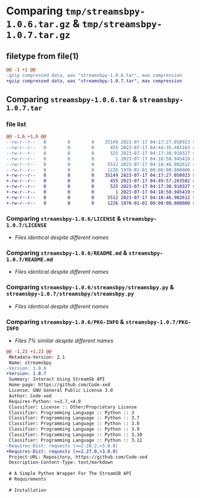 # Comparing `tmp/streamsbpy-1.0.6.tar.gz` & `tmp/streamsbpy-1.0.7.tar.gz`

## filetype from file(1)

```diff
@@ -1 +1 @@
-gzip compressed data, was "streamsbpy-1.0.6.tar", max compression
+gzip compressed data, was "streamsbpy-1.0.7.tar", max compression
```

## Comparing `streamsbpy-1.0.6.tar` & `streamsbpy-1.0.7.tar`

### file list

```diff
@@ -1,6 +1,6 @@
--rw-r--r--   0        0        0    35149 2023-07-17 04:17:27.050923 streamsbpy-1.0.6/LICENSE
--rw-r--r--   0        0        0      455 2023-07-17 04:44:35.485163 streamsbpy-1.0.6/pyproject.toml
--rw-r--r--   0        0        0      525 2023-07-17 04:17:30.910327 streamsbpy-1.0.6/README.md
--rw-r--r--   0        0        0        1 2023-07-17 04:18:50.945419 streamsbpy-1.0.6/streamsbpy/__init__.py
--rw-r--r--   0        0        0     5512 2023-07-17 04:18:46.902612 streamsbpy-1.0.6/streamsbpy/streamsbpy.py
--rw-r--r--   0        0        0     1226 1970-01-01 00:00:00.000000 streamsbpy-1.0.6/PKG-INFO
+-rw-r--r--   0        0        0    35149 2023-07-17 04:17:27.050923 streamsbpy-1.0.7/LICENSE
+-rw-r--r--   0        0        0      455 2023-07-17 04:49:57.263502 streamsbpy-1.0.7/pyproject.toml
+-rw-r--r--   0        0        0      525 2023-07-17 04:17:30.910327 streamsbpy-1.0.7/README.md
+-rw-r--r--   0        0        0        1 2023-07-17 04:18:50.945419 streamsbpy-1.0.7/streamsbpy/__init__.py
+-rw-r--r--   0        0        0     5512 2023-07-17 04:18:46.902612 streamsbpy-1.0.7/streamsbpy/streamsbpy.py
+-rw-r--r--   0        0        0     1226 1970-01-01 00:00:00.000000 streamsbpy-1.0.7/PKG-INFO
```

### Comparing `streamsbpy-1.0.6/LICENSE` & `streamsbpy-1.0.7/LICENSE`

 * *Files identical despite different names*

### Comparing `streamsbpy-1.0.6/README.md` & `streamsbpy-1.0.7/README.md`

 * *Files identical despite different names*

### Comparing `streamsbpy-1.0.6/streamsbpy/streamsbpy.py` & `streamsbpy-1.0.7/streamsbpy/streamsbpy.py`

 * *Files identical despite different names*

### Comparing `streamsbpy-1.0.6/PKG-INFO` & `streamsbpy-1.0.7/PKG-INFO`

 * *Files 7% similar despite different names*

```diff
@@ -1,23 +1,23 @@
 Metadata-Version: 2.1
 Name: streamsbpy
-Version: 1.0.6
+Version: 1.0.7
 Summary: Interact Using StreamSb API
 Home-page: https://github.com/Code-xed
 License: GNU General Public License 3.0
 Author: Code-xed
 Requires-Python: >=3.7,<4.0
 Classifier: License :: Other/Proprietary License
 Classifier: Programming Language :: Python :: 3
 Classifier: Programming Language :: Python :: 3.7
 Classifier: Programming Language :: Python :: 3.8
 Classifier: Programming Language :: Python :: 3.9
 Classifier: Programming Language :: Python :: 3.10
 Classifier: Programming Language :: Python :: 3.11
-Requires-Dist: requests (>=2.28.2,<3.0.0)
+Requires-Dist: requests (>=2.27.0,<3.0.0)
 Project-URL: Repository, https://github.com/Code-xed
 Description-Content-Type: text/markdown
 
 # A Simple Python Wrapper For The StreamSB API
 # Requirements
 
 # Installation
```

